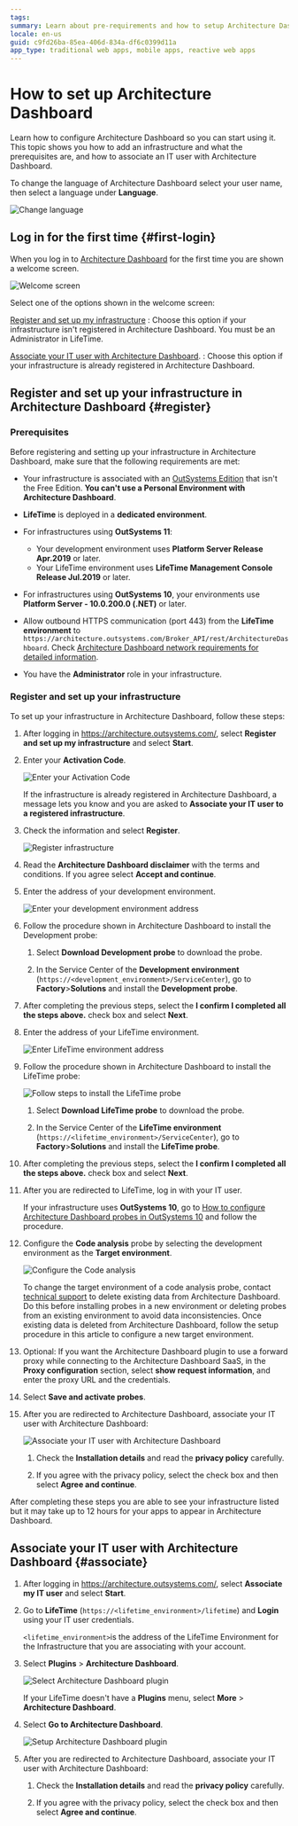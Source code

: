 ```yaml
---
tags: 
summary: Learn about pre-requirements and how to setup Architecture Dashboard.
locale: en-us
guid: c9fd26ba-85ea-406d-834a-df6c0399d11a
app_type: traditional web apps, mobile apps, reactive web apps
---
```



# How to set up Architecture Dashboard

Learn how to configure Architecture Dashboard so you can start using it.  
This topic shows you how to add an infrastructure and what the prerequisites are, and how to associate an IT user with Architecture Dashboard. 

<div class="info" markdown="1">

To change the language of Architecture Dashboard select your user name, then select a language under **Language**.

![Change language](images/setup-language.png)

</div>

## Log in for the first time {#first-login}

When you log in to [Architecture Dashboard](https://architecture.outsystems.com/) for the first time you are shown a welcome screen.

![Welcome screen](images/setup-choose.png?width=600)

Select one of the options shown in the welcome screen:

[Register and set up my infrastructure](#register)
:   Choose this option if your infrastructure isn't registered in Architecture Dashboard. You must be an Administrator in LifeTime.

[Associate your IT user with Architecture Dashboard](#associate).
:   Choose this option if your infrastructure is already registered in Architecture Dashboard.

## Register and set up your infrastructure in Architecture Dashboard {#register}

### Prerequisites

Before registering and setting up your infrastructure in Architecture Dashboard, make sure that the following requirements are met:

* Your infrastructure is associated with an [OutSystems Edition](https://www.outsystems.com/pricing-and-editions/) that isn't the Free Edition. **You can't use a Personal Environment with Architecture Dashboard**.

* **LifeTime** is deployed in a **dedicated environment**.

* For infrastructures using **OutSystems 11**:

    * Your development environment uses **Platform Server Release Apr.2019** or later.
    * Your LifeTime environment uses **LifeTime Management Console Release Jul.2019** or later.	

* For infrastructures using **OutSystems 10**, your environments use **Platform Server - 10.0.200.0 (.NET)** or later.

* Allow outbound HTTPS communication (port 443) from the  **LifeTime environment** to `https://architecture.outsystems.com/Broker_API/rest/ArchitectureDashboard`. Check [Architecture Dashboard network requirements for detailed information](../../setup-maintain/setup/network-requirements.md#architecture-dashboard).
* You have the **Administrator** role in your infrastructure.

### Register and set up your infrastructure

To set up your infrastructure in Architecture Dashboard, follow these steps:

1. After logging in https://architecture.outsystems.com/, select **Register and set up my infrastructure** and select **Start**.

1. Enter your **Activation Code**.

    ![Enter your Activation Code](images/setup-infrastructure-activation-code.png)

    <div class="info" markdown="1">

    If the infrastructure is already registered in Architecture Dashboard, a message lets you know and you are asked to **Associate your IT user to a registered infrastructure**.

    </div>

1. Check the information and select **Register**.

    ![Register infrastructure](images/setup-infrastructure-activation-code-more.png)

1. Read the **Architecture Dashboard disclaimer** with the terms and conditions. If you agree select **Accept and continue**.

1. Enter the address of your development environment.

    ![Enter your development environment address](images/setup-infrastructure-dev-probe-address.png)

1. Follow the procedure shown in Architecture Dashboard to install the Development probe:

    1. Select **Download Development probe** to download the probe.

    1. In the Service Center of the **Development environment** (`https://<development_environment>/ServiceCenter`), go to **Factory**>**Solutions** and install the **Development probe**.

1. After completing the previous steps, select the **I confirm I completed all the steps above.** check box and select **Next**.

1. Enter the address of your LifeTime environment.

    ![Enter LifeTime environment address](images/setup-infrastructure-lifetime-probe-address.png)

1. Follow the procedure shown in Architecture Dashboard to install the LifeTime probe:

    ![Follow steps to install the LifeTime probe](images/setup-infrastructure-lifetime-probe-steps-ad.png)

    1. Select **Download LifeTime probe** to download the probe.

    1. In the Service Center of the **LifeTime environment** (`https://<lifetime_environment>/ServiceCenter`), go to **Factory**>**Solutions** and install the **LifeTime probe**.

1. After completing the previous steps, select the **I confirm I completed all the steps above.** check box and select **Next**.

1. After you are redirected to LifeTime, log in with your IT user.

    <div class="info" markdown="1">

    If your infrastructure uses **OutSystems 10**, go to [How to configure Architecture Dashboard probes in OutSystems 10](how-probes-o10.md) and follow the procedure.

    </div>

1. Configure the **Code analysis** probe by selecting the development environment as the **Target environment**. 

    ![Configure the Code analysis](images/setup-probes-configure-lt.png)

    <div class="info" markdown="1">

    To change the target environment of a code analysis probe, contact [technical support](https://success.outsystems.com/Support/Enterprise_Customers/OutSystems_Support/01_Contact_OutSystems_technical_support) to delete existing data from Architecture Dashboard. Do this before installing probes in a new environment or deleting probes from an existing environment to avoid data inconsistencies. Once existing data is deleted from Architecture Dashboard, follow the setup procedure in this article to configure a new target environment.
    
    </div>

1. Optional: If you want the Architecture Dashboard plugin to use a forward proxy while connecting to the Architecture Dashboard SaaS, in the **Proxy configuration** section, select **show request information**, and enter the proxy URL and the credentials.

1. Select **Save and activate probes**.

1. After you are redirected to Architecture Dashboard, associate your IT user with Architecture Dashboard:

    ![Associate your IT user with Architecture Dashboard](images/setup-associate-accept.png)

    1. Check the **Installation details** and read the **privacy policy** carefully.

    1. If you agree with the privacy policy, select the check box and then select **Agree and continue**.

After completing these steps you are able to see your infrastructure listed but it may take up to 12 hours for your apps to appear in Architecture Dashboard.

## Associate your IT user with Architecture Dashboard {#associate}

1. After logging in https://architecture.outsystems.com/, select **Associate my IT user** and select **Start**.

1. Go to **LifeTime** (`https://<lifetime_environment>/lifetime`) and **Login** using your IT user credentials.

    `<lifetime_environment>`is the address of the LifeTime Environment for the Infrastructure that you are associating with your account.

1. Select **Plugins** \> **Architecture Dashboard**.

    ![Select Architecture Dashboard plugin](images/setup-plugin-lt.png)

    <div class="info" markdown="1">

    If your LifeTime doesn't have a **Plugins** menu, select **More** \> **Architecture Dashboard**.

    </div>

1. Select **Go to Architecture Dashboard**.

    ![Setup Architecture Dashboard plugin](images/setup-plugin-go-to-lt.png)

1. After you are redirected to Architecture Dashboard, associate your IT user with Architecture Dashboard:

    1. Check the **Installation details** and read the **privacy policy** carefully.

    1. If you agree with the privacy policy, select the check box and then select **Agree and continue**.
